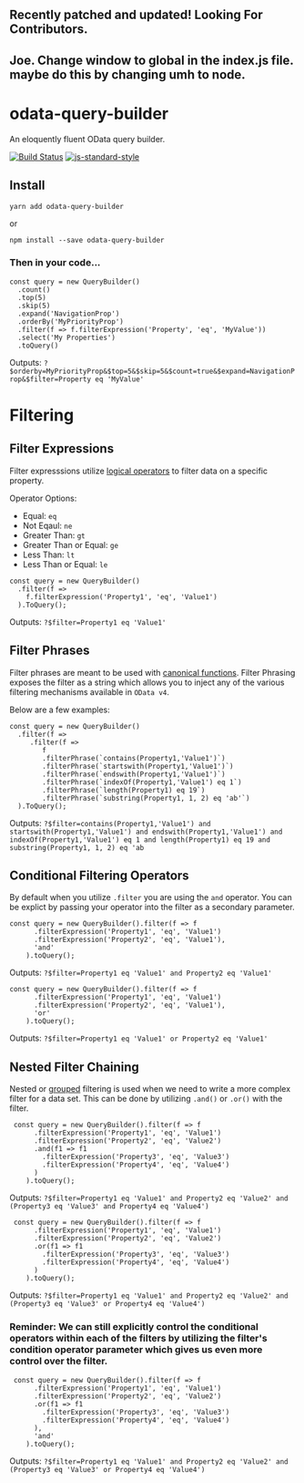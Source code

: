 ## Recently patched and updated! Looking For Contributors. 


## Joe. Change window to global in the index.js file. maybe do this by changing umh to node. 

# odata-query-builder
An eloquently fluent OData query builder.

[![Build Status](https://travis-ci.org/jaredmahan/angular-searchFilter.svg?branch=master)](https://travis-ci.org/jaredmahan/odata-query-builder)
[![js-standard-style](https://img.shields.io/badge/code%20style-standard-brightgreen.svg)](http://standardjs.com/)

## Install
```
yarn add odata-query-builder
```
or
```
npm install --save odata-query-builder
```

### Then in your code...
```
const query = new QueryBuilder()
  .count()
  .top(5)
  .skip(5)
  .expand('NavigationProp')
  .orderBy('MyPriorityProp')
  .filter(f => f.filterExpression('Property', 'eq', 'MyValue'))
  .select('My Properties')
  .toQuery()
```

Outputs: 
`?$orderby=MyPriorityProp&$top=5&$skip=5&$count=true&$expand=NavigationProp&$filter=Property eq 'MyValue'`

# Filtering

## Filter Expressions
Filter expresssions utilize [logical operators](http://docs.oasis-open.org/odata/odata/v4.01/cs01/part2-url-conventions/odata-v4.01-cs01-part2-url-conventions.html#sec_LogicalOperatorExamples) to filter data on a specific property. 

Operator Options:
- Equal: `eq`
- Not Eqaul: `ne`
- Greater Than: `gt`
- Greater Than or Equal: `ge`
- Less Than: `lt`
- Less Than or Equal: `le`

```
const query = new QueryBuilder()
  .filter(f =>
    f.filterExpression('Property1', 'eq', 'Value1')
  ).ToQuery();
```
Outputs: `?$filter=Property1 eq 'Value1'`

## Filter Phrases
Filter phrases are meant to be used with [canonical functions](http://docs.oasis-open.org/odata/odata/v4.01/cs01/part2-url-conventions/odata-v4.01-cs01-part2-url-conventions.html#sec_CanonicalFunctions). Filter Phrasing exposes the filter as a string which allows you to inject any of the various filtering mechanisms available in `OData v4`. 

Below are a few examples:

```
const query = new QueryBuilder()
  .filter(f =>
     .filter(f =>
        f
        .filterPhrase(`contains(Property1,'Value1')`)
        .filterPhrase(`startswith(Property1,'Value1')`)
        .filterPhrase(`endswith(Property1,'Value1')`)
        .filterPhrase(`indexOf(Property1,'Value1') eq 1`)
        .filterPhrase(`length(Property1) eq 19`)
        .filterPhrase(`substring(Property1, 1, 2) eq 'ab'`)
  ).ToQuery();
```
Outputs: `?$filter=contains(Property1,'Value1') and startswith(Property1,'Value1') and endswith(Property1,'Value1') and indexOf(Property1,'Value1') eq 1 and length(Property1) eq 19 and substring(Property1, 1, 2) eq 'ab`

## Conditional Filtering Operators
By default when you utilize `.filter` you are using the `and` operator. You can be explict by passing your operator into the filter as a secondary parameter.
```
const query = new QueryBuilder().filter(f => f
      .filterExpression('Property1', 'eq', 'Value1')
      .filterExpression('Property2', 'eq', 'Value1'),
      'and'
    ).toQuery();
```
Outputs: `?$filter=Property1 eq 'Value1' and Property2 eq 'Value1'`
```
const query = new QueryBuilder().filter(f => f
      .filterExpression('Property1', 'eq', 'Value1')
      .filterExpression('Property2', 'eq', 'Value1'),
      'or'
    ).toQuery();
```
Outputs: `?$filter=Property1 eq 'Value1' or Property2 eq 'Value1'`

## Nested Filter Chaining
Nested or [grouped](http://docs.oasis-open.org/odata/odata/v4.01/cs01/part2-url-conventions/odata-v4.01-cs01-part2-url-conventions.html#sec_Grouping) filtering is used when we need to write a more complex filter for a data set. This can be done by utilizing `.and()` or `.or()` with the filter.
```
 const query = new QueryBuilder().filter(f => f
      .filterExpression('Property1', 'eq', 'Value1')
      .filterExpression('Property2', 'eq', 'Value2')
      .and(f1 => f1
        .filterExpression('Property3', 'eq', 'Value3')
        .filterExpression('Property4', 'eq', 'Value4')
      )
    ).toQuery();
```
Outputs: `?$filter=Property1 eq 'Value1' and Property2 eq 'Value2' and (Property3 eq 'Value3' and Property4 eq 'Value4')`

```
 const query = new QueryBuilder().filter(f => f
      .filterExpression('Property1', 'eq', 'Value1')
      .filterExpression('Property2', 'eq', 'Value2')
      .or(f1 => f1
        .filterExpression('Property3', 'eq', 'Value3')
        .filterExpression('Property4', 'eq', 'Value4')
      )
    ).toQuery();
```
Outputs: `?$filter=Property1 eq 'Value1' and Property2 eq 'Value2' and (Property3 eq 'Value3' or Property4 eq 'Value4')`


### Reminder: We can still explicitly control the conditional operators within each of the filters by utilizing the filter's condition operator parameter which gives us even more control over the filter.
```
 const query = new QueryBuilder().filter(f => f
      .filterExpression('Property1', 'eq', 'Value1')
      .filterExpression('Property2', 'eq', 'Value2')
      .or(f1 => f1
        .filterExpression('Property3', 'eq', 'Value3')
        .filterExpression('Property4', 'eq', 'Value4')
      ),
      'and'
    ).toQuery();
```
Outputs: `?$filter=Property1 eq 'Value1' and Property2 eq 'Value2' and (Property3 eq 'Value3' or Property4 eq 'Value4')`


